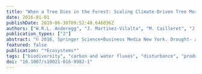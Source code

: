 ```yaml
---
title: "When a Tree Dies in the Forest: Scaling Climate-Driven Tree Mortality to Ecosystem Water and Carbon Fluxes"
date: 2016-01-01
publishDate: 2019-06-30T09:52:48.646036Z
authors: ["W.R.L. Anderegg", "J. Martinez-Vilalta", "M. Cailleret", "J.J. Camarero", "B.E. Ewers", "D. Galbraith", "A. Gessler", "R. Grote", "C.-Y. Huang", "S.R. Levick", "T.L. Powell", "L. Rowland", "R. Sánchez-Salguero", "V. Trotsiuk"]
publication_types: ["2"]
abstract: "© 2016, Springer Science+Business Media New York. Drought- and heat-driven tree mortality, along with associated insect outbreaks, have been observed globally in recent decades and are expected to increase in future climates. Despite its potential to profoundly alter ecosystem carbon and water cycles, how tree mortality scales up to ecosystem functions and fluxes is uncertain. We describe a framework for this scaling where the effects of mortality are a function of the mortality attributes, such as spatial clustering and functional role of the trees killed, and ecosystem properties, such as productivity and diversity. We draw upon remote-sensing data and ecosystem flux data to illustrate this framework and place climate-driven tree mortality in the context of other major disturbances. We find that emerging evidence suggests that climate-driven tree mortality impacts may be relatively small and recovery times are remarkably fast (̃4 years for net ecosystem production). We review the key processes in ecosystem models necessary to simulate the effects of mortality on ecosystem fluxes and highlight key research gaps in modeling. Overall, our results highlight the key axes of variation needed for better monitoring and modeling of the impacts of tree mortality and provide a foundation for including climate-driven tree mortality in a disturbance framework."
featured: false
publication: "*Ecosystems*"
tags: ["biodiversity", "carbon and water fluxes", "disturbance", "productivity", "recovery", "resilience"]
doi: "10.1007/s10021-016-9982-1"
---
```


